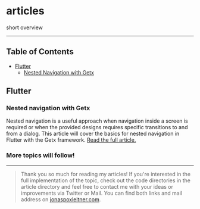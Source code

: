 # articles

short overview

***

## Table of Contents
- [Flutter](#flutter)
    - [Nested Navigation with Getx](#nested-navigation-with-getx)

## Flutter

### Nested navigation with Getx

Nested navigation is a useful approach when navigation inside a screen is required or when the provided designs requires specific transitions to and from a dialog. This article will cover the basics for nested navigation in Flutter with the Getx framework. [Read the full article.](./flutter/nested_navigation_with_getx.md)

### More topics will follow!

***

> Thank you so much for reading my articles! If you're interested in the full implementation of the topic, check out the code directories in the article directory and feel free to contact me with your ideas or improvements via Twitter or Mail. You can find both links and mail address on [jonaspoxleitner.com](https://jonaspoxleitner.com).
